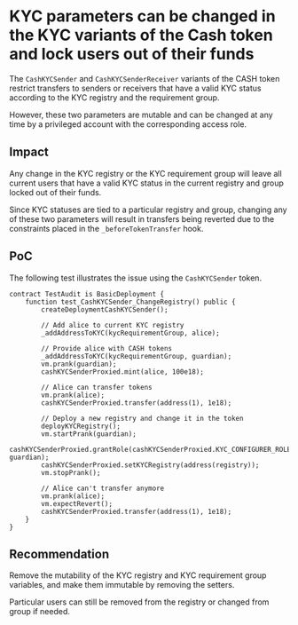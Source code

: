 # KYC parameters can be changed in the KYC variants of the Cash token and lock users out of their funds

The `CashKYCSender` and `CashKYCSenderReceiver` variants of the CASH token restrict transfers to senders or receivers that have a valid KYC status according to the KYC registry and the requirement group.

However, these two parameters are mutable and can be changed at any time by a privileged account with the corresponding access role.

## Impact

Any change in the KYC registry or the KYC requirement group will leave all current users that have a valid KYC status in the current registry and group locked out of their funds.

Since KYC statuses are tied to a particular registry and group, changing any of these two parameters will result in transfers being reverted due to the constraints placed in the `_beforeTokenTransfer` hook.

## PoC

The following test illustrates the issue using the `CashKYCSender` token.

```solidity
contract TestAudit is BasicDeployment {
    function test_CashKYCSender_ChangeRegistry() public {
        createDeploymentCashKYCSender();

        // Add alice to current KYC registry
        _addAddressToKYC(kycRequirementGroup, alice);

        // Provide alice with CASH tokens
        _addAddressToKYC(kycRequirementGroup, guardian);
        vm.prank(guardian);
        cashKYCSenderProxied.mint(alice, 100e18);

        // Alice can transfer tokens
        vm.prank(alice);
        cashKYCSenderProxied.transfer(address(1), 1e18);

        // Deploy a new registry and change it in the token
        deployKYCRegistry();
        vm.startPrank(guardian);
        cashKYCSenderProxied.grantRole(cashKYCSenderProxied.KYC_CONFIGURER_ROLE(), guardian);
        cashKYCSenderProxied.setKYCRegistry(address(registry));
        vm.stopPrank();

        // Alice can't transfer anymore
        vm.prank(alice);
        vm.expectRevert();
        cashKYCSenderProxied.transfer(address(1), 1e18);
    }
}
```

## Recommendation

Remove the mutability of the KYC registry and KYC requirement group variables, and make them immutable by removing the setters.

Particular users can still be removed from the registry or changed from group if needed.

